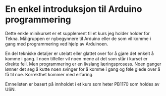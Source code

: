 # En enkel introduksjon til Arduino programmering

Dette enkle minikurset er et supplement til et kurs jeg holder holder for Tekna. Målgruppen er nybegynnere til Arduino eller de som vil komme i gang med programmering ved hjelp av Arduinoen.

En del tekniske detaljer er utelatt eller glattet over for å gjøre det enkelt å komme i gang. I noen tilfeller vil noen mene at det som står i kurset er direkte feil. Men programmering er en livslang læringsprosess. Noen ganger lønner det seg å kutte noen svinger for å komme i gang og føle glede over å få til noe. Korrekthet kommer med erfaring.

Emnelisten er basert på innholdet i et kurs som heter PB1170 som holdes av USN.